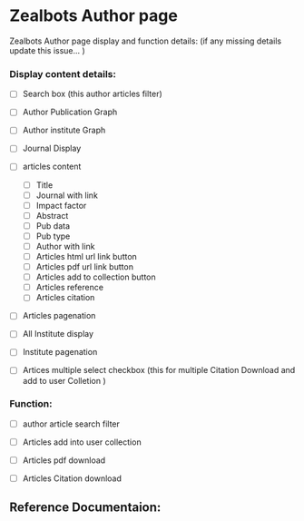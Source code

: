 # Zealbots Author page

Zealbots Author page display and function details:
(if any missing details update this issue... )

### Display content details:
- [ ] Search box (this author articles filter)
- [ ] Author Publication Graph
- [ ] Author institute Graph
- [ ] Journal Display

 - [ ] articles content
    - [ ] Title 
    - [ ] Journal with link
    - [ ] Impact factor
    - [ ] Abstract 
    - [ ] Pub data
    - [ ] Pub type
    - [ ] Author with link
    - [ ] Articles html url link button
    - [ ] Articles pdf url link button
    - [ ] Articles add to collection button
    - [ ] Articles reference
    - [ ] Articles citation
   
 - [ ] Articles pagenation 
 - [ ] All Institute display
 - [ ] Institute pagenation 
 - [ ] Artices multiple select checkbox (this for multiple Citation Download and add to user Colletion )
    
  ### Function:
 - [ ] author article search filter
 - [ ] Articles add into user collection 
 - [ ] Articles pdf download 
 - [ ] Articles Citation download
  
  
  ## Reference Documentaion:
   

